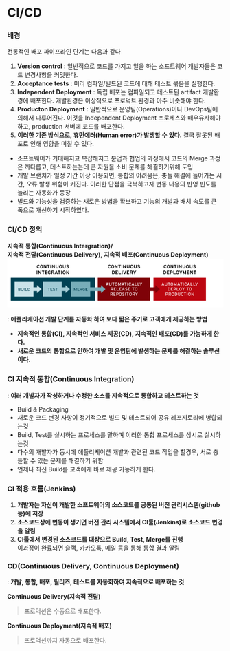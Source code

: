 # CI/CD
### 배경
전통적인 배포 파이프라인 단계는 다음과 같다
1. **Version control** : 일반적으로 코드를 가지고 일을 하는 소프트웨어 개발자들은 코드 변경사항을 커밋한다.
2. **Acceptance tests** : 미리 컴파일/빌드된 코드에 대해 테스트 묶음을 실행한다.
3. **Independent Deployment** : 독립 배포는 컴파일되고 테스트된 artifact 개발환경에 배포한다. 개발환경은 이상적으로 프로덕트 환경과 아주 비슷해야 한다.
4. **Producton Deployment** : 일반적으로 운영팀(Operations)이나 DevOps팀에 의해서 다루어진다. 이것을 Independent Deployment 프로세스와 매우유사해야 하고, production 서버에 코드를 배포한다.
5. **이러한 기존 방식으로, 휴먼에러(Human error)가 발생할 수 있다.** 결국 잘못된 배포로 인해 영향을 미칠 수 있다.

- 소프트웨어가 거대해지고 복잡해지고 분업과 협업의 과정에서 코드의 Merge 과정은 까다롭고, 테스트하는는데 큰 자원을 소비 문제를 해결하기위해 도입
- 개발 브랜치가 일정 기간 이상 이용되면, 통합의 어려움은, 충돌 해결에 들어가는 시간, 오류 발생 위험이 커진다. 이러한 단점을 극복하고자 변동 내용의 반영 빈도를 늘리는 자동화가 등장
- 빌드와 기능성을 검증하는 새로운 방법을 확보하고 기능의 개발과 배치 속도를 큰 폭으로 개선하기 시작하였다.
### CI/CD 정의
**지속적 통합(Continuous Intergration)/  
지속적 전달(Continuous Delivery), 지속적 배포(Continuous Deployment)**
<img src="./img/CI-CD-model.png">

: **애플리케이션 개발 단계를 자동화 하여 보다 짧은 주기로 고객에게 제공하는 방법**
- **지속적인 통합(CI), 지속적인 서비스 제공(CD), 지속적인 배포(CD)를 가능하게 한다.**
- **새로운 코드의 통합으로 인하여 개발 및 운영팀에 발생하는 문제를 해결하는 솔루션이다.**

### CI 지속적 통합(Continuous Integration)
: **여러 개발자가 작성하거나 수정한 소스를 지속적으로 통합하고 테스트하는 것**
- Build & Packaging
- 새로운 코드 변경 사항이 정기적으로 빌드 및 테스트되어 공유 레포지토리에 병합되는것
- Build, Test를 실시하는 프로세스를 말하며 이러한 통합 프로세스를 상시로 실시하는것
- 다수의 개발자가 동시에 애플리케이션 개발과 관련된 코드 작업을 할경우, 서로 충돌할 수 있는 문제를 해결하기 위함
- 언제나 최신 Build를 고객에게 바로 제공 가능하게 한다.

### CI 적용 흐름(Jenkins)
1. **개발자는 자신이 개발한 소프트웨어의 소스코드를 공통된 버전 관리시스템(github 등)에 저장**
2. **소스코드상에 변동이 생기면 버전 관리 시스템에서 CI툴(Jenkins)로 소스코드 변경을 알림**
3. **CI툴에서 변경된 소스코드를 대상으로 Build, Test, Merge를 진행**  
    이과정이 완료되면 슬랙, 카카오톡, 메일 등을 통해 통합 결과 알림

### CD(Continuous Delivery, Continuous Deployment)
: **개발, 통합, 배포, 릴리즈, 테스트를 자동화하여 지속적으로 배포하는 것**

**Continuous Delivery(지속적 전달)**  
> 프로덕션은 수동으로 배포한다.

**Continuous Deployment(지속적 배포)**
> 프로덕션까지 자동으로 배포한다.